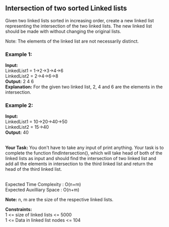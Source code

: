 <h2>Intersection of two sorted Linked lists</h2>

Given two linked lists sorted in increasing order, create a new linked list representing the intersection of the two linked lists. The new linked list should be made with without changing the original lists.

Note: The elements of the linked list are not necessarily distinct.

<h3>Example 1:</h3>

**Input:** <br>
LinkedList1 = 1->2->3->4->6 <br>
LinkedList2 = 2->4->6->8 <br>
**Output:** 2 4 6 <br>
**Explanation:** For the given two linked list, 2, 4 and 6 are the elements in the intersection.


<h3>Example 2:</h3>

**Input:** <br>
LinkedList1 = 10->20->40->50 <br>
LinkedList2 = 15->40 <br>
**Output:** 40 <br>
<br>

**Your Task:**
You don't have to take any input of print anything. Your task is to complete the function findIntersection(), which will take head of both of the linked lists as input and should find the intersection of two linked list and add all the elements in intersection to the third linked list and return the head of the third linked list.

<br>
Expected Time Complexity : O(n+m) <br>
Expected Auxilliary Space : O(n+m) <br>

**Note:** n, m are the size of the respective linked lists.<br>

**Constraints:** <br>
1 <= size of linked lists <= 5000 <br>
1 <= Data in linked list nodes <= 104

